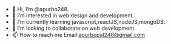 - 👋 Hi, I’m @apurbo248.
- 👀 I’m interested in web design and development.
- 🌱 I’m currently learning javascript,reactJS,nodeJS,mongoDB.
- 💞️ I’m looking to collaborate on web development.
- 📫 How to reach me Email:apurbopal248@gmail.com

